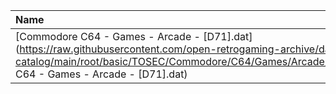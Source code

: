 |Name|Size|
|:---|---:|
|[Commodore C64 - Games - Arcade - [D71].dat](https://raw.githubusercontent.com/open-retrogaming-archive/dat-catalog/main/root/basic/TOSEC/Commodore/C64/Games/Arcade/[D71]/Commodore C64 - Games - Arcade - [D71].dat)|1590|

